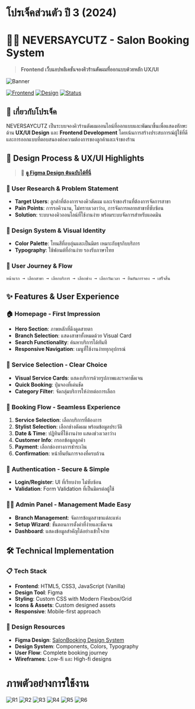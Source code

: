 # โปรเจ็คส่วนตัว ปี 3 (2024)
# 💇‍♂️ NEVERSAYCUTZ - Salon Booking System

> **Frontend เว็บแอปพลิเคชันจองคิวร้านตัดผมที่ออกแบบด้วยหลัก UX/UI**

![Banner](Review/R1.png)

[![Frontend](https://img.shields.io/badge/Frontend-HTML5%20%7C%20CSS3%20%7C%20JavaScript-blue)](https://github.com/Thoserrr/Salon-Booking)
[![Design](https://img.shields.io/badge/Design-Figma%20%7C%20UX%2FUI-purple)](https://www.figma.com/design/JrP4K7w5Fw2zSJX5wvLcik/SalonBooking?node-id=0-1&t=n7MVzotuRIZJRwb6-1)
[![Status](https://img.shields.io/badge/Status-Portfolio%20Project-green)](https://github.com/Thoserrr/Salon-Booking)

## 📖 เกี่ยวกับโปรเจ็ค

NEVERSAYCUTZ เป็นระบบจองคิวร้านตัดผมออนไลน์ที่ออกแบบและพัฒนาขึ้นเพื่อแสดงทักษะด้าน **UX/UI Design** และ **Frontend Development** โดยเน้นการสร้างประสบการณ์ผู้ใช้ที่ดีและการออกแบบที่ตอบสนองต่อความต้องการของลูกค้าและเจ้าของร้าน

## 🎨 Design Process & UX/UI Highlights

> 🎨 **[ดู Figma Design ต้นฉบับได้ที่นี่](https://www.figma.com/design/JrP4K7w5Fw2zSJX5wvLcik/SalonBooking?node-id=0-1&t=n7MVzotuRIZJRwb6-1)**

### 🎯 User Research & Problem Statement
- **Target Users**: ลูกค้าที่ต้องการจองคิวตัดผม และเจ้าของร้านที่ต้องการจัดการสาขา
- **Pain Points**: การรอคิวนาน, ไม่ทราบเวลาว่าง, การจัดการหลายสาขาที่ซับซ้อน
- **Solution**: ระบบจองคิวออนไลน์ที่ใช้งานง่าย พร้อมระบบจัดการสำหรับแอดมิน

### 🎨 Design System & Visual Identity
- **Color Palette**: โทนสีที่อบอุ่นและเป็นมิตร เหมาะกับธุรกิบบริการ
- **Typography**: ใช้ฟอนต์ที่อ่านง่าย รองรับภาษาไทย

### 🔄 User Journey & Flow
```
หน้าแรก → เลือกสาขา → เลือกบริการ → เลือกช่าง → เลือกวันเวลา → ยืนยันการจอง → เสร็จสิ้น
```

## ✨ Features & User Experience

### 🏠 **Homepage - First Impression**
- **Hero Section**: ภาพหลักที่ดึงดูดสายตา
- **Branch Selection**: แสดงสาขาทั้งหมดด้วย Visual Card
- **Search Functionality**: ค้นหาบริการได้ทันที
- **Responsive Navigation**: เมนูที่ใช้งานง่ายทุกอุปกรณ์

### 🎯 **Service Selection - Clear Choice**
- **Visual Service Cards**: แสดงบริการด้วยรูปภาพและราคาชัดเจน
- **Quick Booking**: ปุ่มจองที่เด่นชัด
- **Category Filter**: จัดกลุ่มบริการให้ง่ายต่อการเลือก

### 📅 **Booking Flow - Seamless Experience**
1. **Service Selection**: เลือกบริการที่ต้องการ
2. **Stylist Selection**: เลือกช่างตัดผม พร้อมข้อมูลประวัติ
3. **Date & Time**: ปฏิทินที่ใช้งานง่าย แสดงช่วงเวลาว่าง
4. **Customer Info**: กรอกข้อมูลลูกค้า
5. **Payment**: เลือกช่องทางการชำระเงิน
6. **Confirmation**: หน้ายืนยันการจองที่ครบถ้วน

### 🔐 **Authentication - Secure & Simple**
- **Login/Register**: UI ที่เรียบง่าย ไม่ซับซ้อน
- **Validation**: Form Validation ที่เป็นมิตรต่อผู้ใช้

### 👨‍💼 **Admin Panel - Management Made Easy**
- **Branch Management**: จัดการข้อมูลสาขาแต่ละแห่ง
- **Setup Wizard**: ขั้นตอนการตั้งค่าที่ง่ายและชัดเจน
- **Dashboard**: แสดงข้อมูลสำคัญได้อย่างเข้าใจง่าย

## 🛠️ Technical Implementation

### 📋 Tech Stack
- **Frontend**: HTML5, CSS3, JavaScript (Vanilla)
- **Design Tool**: Figma
- **Styling**: Custom CSS with Modern Flexbox/Grid
- **Icons & Assets**: Custom designed assets
- **Responsive**: Mobile-first approach

### 🎨 Design Resources
- **Figma Design**: [SalonBooking Design System](https://www.figma.com/design/JrP4K7w5Fw2zSJX5wvLcik/SalonBooking?node-id=0-1&t=n7MVzotuRIZJRwb6-1)
- **Design System**: Components, Colors, Typography
- **User Flow**: Complete booking journey
- **Wireframes**: Low-fi และ High-fi designs

# ภาพตัวอย่างการใช้งาน

![R1](Review/R1.png)
![R2](Review/R2.png)
![R3](Review/R3.png)
![R4](Review/R4.png)
![R5](Review/R5.png)
![R6](Review/R6.png)

